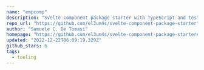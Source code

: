 ```yaml
---
name: "empcomp"
description: "Svelte component package starter with TypeScript and testing."
repo_url: "https://github.com/el3um4s/svelte-component-package-starter"
author: "Samuele C. De Tomasi"
homepage: "https://github.com/el3um4s/svelte-component-package-starter#readme"
updated: "2022-12-22T06:09:19.329Z"
github_stars: 6
tags: 
  - tooling
---
```

